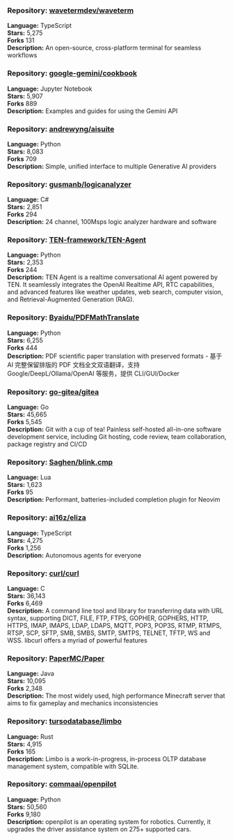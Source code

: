 ### **Repository:** [wavetermdev/waveterm](https://github.com/wavetermdev/waveterm)  

**Language:** TypeScript  
**Stars:** 5,275  
**Forks** 131  
**Description:** An open-source, cross-platform terminal for seamless workflows  

### **Repository:** [google-gemini/cookbook](https://github.com/google-gemini/cookbook)  

**Language:** Jupyter Notebook  
**Stars:** 5,907  
**Forks** 889  
**Description:** Examples and guides for using the Gemini API  

### **Repository:** [andrewyng/aisuite](https://github.com/andrewyng/aisuite)  

**Language:** Python  
**Stars:** 8,083  
**Forks** 709  
**Description:** Simple, unified interface to multiple Generative AI providers  

### **Repository:** [gusmanb/logicanalyzer](https://github.com/gusmanb/logicanalyzer)  

**Language:** C#  
**Stars:** 2,851  
**Forks** 294  
**Description:** 24 channel, 100Msps logic analyzer hardware and software  

### **Repository:** [TEN-framework/TEN-Agent](https://github.com/TEN-framework/TEN-Agent)  

**Language:** Python  
**Stars:** 2,353  
**Forks** 244  
**Description:** TEN Agent is a realtime conversational AI agent powered by TEN. It seamlessly integrates the OpenAI Realtime API, RTC capabilities, and advanced features like weather updates, web search, computer vision, and Retrieval-Augmented Generation (RAG).  

### **Repository:** [Byaidu/PDFMathTranslate](https://github.com/Byaidu/PDFMathTranslate)  

**Language:** Python  
**Stars:** 6,255  
**Forks** 444  
**Description:** PDF scientific paper translation with preserved formats - 基于 AI 完整保留排版的 PDF 文档全文双语翻译，支持 Google/DeepL/Ollama/OpenAI 等服务，提供 CLI/GUI/Docker  

### **Repository:** [go-gitea/gitea](https://github.com/go-gitea/gitea)  

**Language:** Go  
**Stars:** 45,665  
**Forks** 5,545  
**Description:** Git with a cup of tea! Painless self-hosted all-in-one software development service, including Git hosting, code review, team collaboration, package registry and CI/CD  

### **Repository:** [Saghen/blink.cmp](https://github.com/Saghen/blink.cmp)  

**Language:** Lua  
**Stars:** 1,623  
**Forks** 95  
**Description:** Performant, batteries-included completion plugin for Neovim  

### **Repository:** [ai16z/eliza](https://github.com/ai16z/eliza)  

**Language:** TypeScript  
**Stars:** 4,275  
**Forks** 1,256  
**Description:** Autonomous agents for everyone  

### **Repository:** [curl/curl](https://github.com/curl/curl)  

**Language:** C  
**Stars:** 36,143  
**Forks** 6,469  
**Description:** A command line tool and library for transferring data with URL syntax, supporting DICT, FILE, FTP, FTPS, GOPHER, GOPHERS, HTTP, HTTPS, IMAP, IMAPS, LDAP, LDAPS, MQTT, POP3, POP3S, RTMP, RTMPS, RTSP, SCP, SFTP, SMB, SMBS, SMTP, SMTPS, TELNET, TFTP, WS and WSS. libcurl offers a myriad of powerful features  

### **Repository:** [PaperMC/Paper](https://github.com/PaperMC/Paper)  

**Language:** Java  
**Stars:** 10,095  
**Forks** 2,348  
**Description:** The most widely used, high performance Minecraft server that aims to fix gameplay and mechanics inconsistencies  

### **Repository:** [tursodatabase/limbo](https://github.com/tursodatabase/limbo)  

**Language:** Rust  
**Stars:** 4,915  
**Forks** 165  
**Description:** Limbo is a work-in-progress, in-process OLTP database management system, compatible with SQLite.  

### **Repository:** [commaai/openpilot](https://github.com/commaai/openpilot)  

**Language:** Python  
**Stars:** 50,560  
**Forks** 9,180  
**Description:** openpilot is an operating system for robotics. Currently, it upgrades the driver assistance system on 275+ supported cars.  

